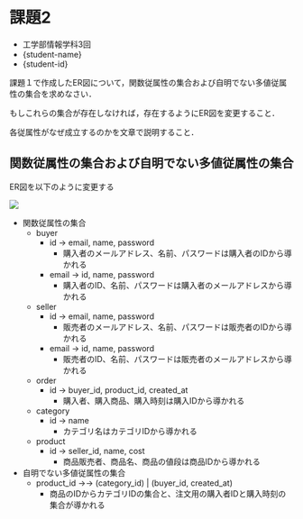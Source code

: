 # 課題2

- 工学部情報学科3回
- {student-name}
- {student-id}

課題１で作成したER図について，関数従属性の集合および自明でない多値従属性の集合を求めなさい．

もしこれらの集合が存在しなければ，存在するようにER図を変更すること．

各従属性がなぜ成立するのかを文章で説明すること．

## 関数従属性の集合および自明でない多値従属性の集合

ER図を以下のように変更する

![](https://raw.githubusercontent.com/tyage/experiment-4/master/task2/er.png)

- 関数従属性の集合
    - buyer
        - id -> email, name, password
            - 購入者のメールアドレス、名前、パスワードは購入者のIDから導かれる
        - email -> id, name, password
            - 購入者のID、名前、パスワードは購入者のメールアドレスから導かれる
    - seller
        - id -> email, name, password
            - 販売者のメールアドレス、名前、パスワードは販売者のIDから導かれる
        - email -> id, name, password
            - 販売者のID、名前、パスワードは販売者のメールアドレスから導かれる
    - order
        - id -> buyer_id, product_id, created_at
            - 購入者、購入商品、購入時刻は購入IDから導かれる
    - category
        - id -> name
            - カテゴリ名はカテゴリIDから導かれる
    - product
        - id -> seller_id, name, cost
            - 商品販売者、商品名、商品の値段は商品IDから導かれる
- 自明でない多値従属性の集合
    - product_id ->-> (category_id) | (buyer_id, created_at)
        - 商品のIDからカテゴリIDの集合と、注文用の購入者IDと購入時刻の集合が導かれる
